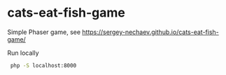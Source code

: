 # cats-eat-fish-game

Simple Phaser game, see https://sergey-nechaev.github.io/cats-eat-fish-game/

Run locally

```sh
 php -S localhost:8000
```